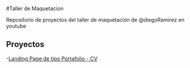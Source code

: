 #Taller de Maquetacion 

Repositorio de proyectos del taller de maquetación de @diegoRamirez en youtube

## Proyectos

-[Landing Page de tipo Portafolio - CV](https://diego9412.github.io/youtube-taller-maquetacion/portafolio_cv)